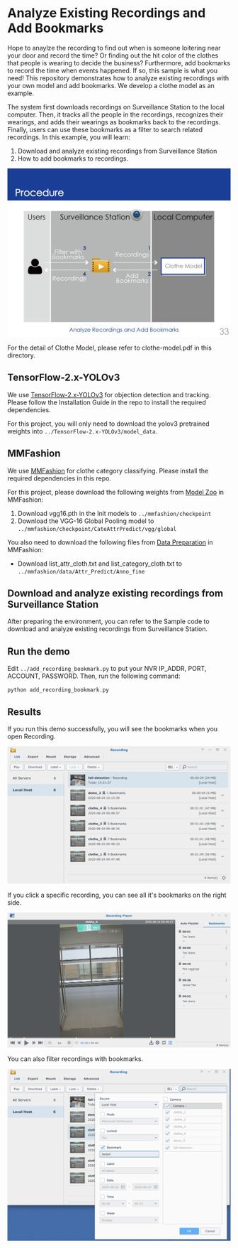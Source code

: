 # Analyze Existing Recordings and Add Bookmarks
Hope to anaylze the recording to find out when is someone loitering near your door and record the time? Or finding out the hit color of the clothes that people is wearing to decide the business? Furthermore, add bookmarks to record the time when events happened. If so, this sample is what you need! This repository demonstrates how to analyze existing recordings with your own model and add bookmarks. We develop a clothe model as an example.

The system first downloads recordings on Surveillance Station to the local computer.
Then, it tracks all the people in the recordings, recognizes their wearings, and adds their wearings as bookmarks back to the recordings.
Finally, users can use these bookmarks as a filter to search related recordings.
In this example, you will learn:
1. Download and analyze existing recordings from Surveillance Station
2. How to add bookmarks to recordings.

<p align="center">
    <img src="images/recording-procedure.png"></a>
</p>

For the detail of Clothe Model, please refer to clothe-model.pdf in this directory.

## TensorFlow-2.x-YOLOv3
We use [TensorFlow-2.x-YOLOv3](https://github.com/pythonlessons/TensorFlow-2.x-YOLOv3) for objection detection and tracking. Please follow the Installation Guide in the repo to install the required dependencies.

For this project, you will only need to download the yolov3 pretrained weights into `../TensorFlow-2.x-YOLOv3/model_data`.

## MMFashion
We use [MMFashion](https://github.com/open-mmlab/mmfashion) for clothe category classifying. Please install the required dependencies in this repo.

For this project, please download the following weights from [Model Zoo](https://github.com/open-mmlab/mmfashion/blob/master/docs/MODEL_ZOO.md) in MMFashion:
1. Download vgg16.pth in the Init models to `../mmfashion/checkpoint`
2. Download the VGG-16 Global Pooling model to `../mmfashion/checkpoint/CateAttrPredict/vgg/global`

You also need to download the following files from [Data Preparation](https://github.com/open-mmlab/mmfashion/blob/master/docs/DATA_PREPARATION.md) in MMFashion:
  * Download list_attr_cloth.txt and list_category_cloth.txt to `../mmfashion/data/Attr_Predict/Anno_fine`

## Download and analyze existing recordings from Surveillance Station
After preparing the environment, you can refer to the Sample code to download and analyze existing recordings from Surveillance Station.

## Run the demo
Edit `../add_recording_bookmark.py` to put your NVR IP_ADDR, PORT, ACCOUNT, PASSWORD. Then, run the following command:
```
python add_recording_bookmark.py
```

## Results
If you run this demo successfully, you will see the bookmarks when you open Recording.
<p align="center">
    <img src="images/overall-recording-bookmark.png"></a>
</p>

If you click a specific recording, you can see all it's bookmarks on the right side.
<p align="center">
    <img src="images/bookmark-on-a-recording.png"></a>
</p>

You can also filter recordings with bookmarks.
<p align="center">
    <img src="images/filter-recording.png"></a>
</p>
